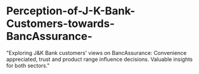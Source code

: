 # Perception-of-J-K-Bank-Customers-towards-BancAssurance-
"Exploring J&amp;K Bank customers' views on BancAssurance: Convenience appreciated, trust and product range influence decisions. Valuable insights for both sectors."
